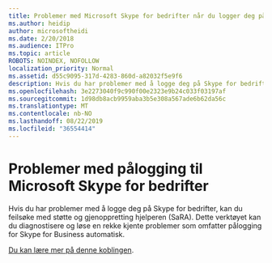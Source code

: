 ```yaml
---
title: Problemer med Microsoft Skype for bedrifter når du logger deg på Office 365-tjenesten
ms.author: heidip
author: microsoftheidi
ms.date: 2/20/2018
ms.audience: ITPro
ms.topic: article
ROBOTS: NOINDEX, NOFOLLOW
localization_priority: Normal
ms.assetid: d55c9095-317d-4283-860d-a82032f5e9f6
description: Hvis du har problemer med å logge deg på Skype for bedrifter, kan du feilsøke med støtte og gjenoppretting hjelperen (SaRA). Dette verktøyet kan du diagnostisere og løse en rekke kjente problemer som omfatter pålogging for Skype for Business automatisk.
ms.openlocfilehash: 3e2273040f9c990f00e2323e9b24c033f03197af
ms.sourcegitcommit: 1d98db8acb9959aba3b5e308a567ade6b62da56c
ms.translationtype: MT
ms.contentlocale: nb-NO
ms.lasthandoff: 08/22/2019
ms.locfileid: "36554414"
---
```

# <a name="problems-signing-in-to-microsoft-skype-for-business"></a>Problemer med pålogging til Microsoft Skype for bedrifter

Hvis du har problemer med å logge deg på Skype for bedrifter, kan du feilsøke med støtte og gjenoppretting hjelperen (SaRA). Dette verktøyet kan du diagnostisere og løse en rekke kjente problemer som omfatter pålogging for Skype for Business automatisk.
  
[Du kan lære mer på denne koblingen](https://support.microsoft.com/help/4087361/troubleshooting-office-365-issues-signing-in-to-skype-for-business).
  

